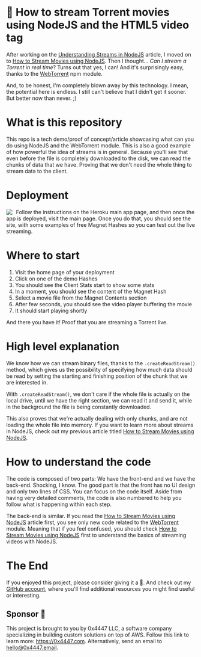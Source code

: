 # 🍿 How to stream Torrent movies using NodeJS and the HTML5 video tag

After working on the [Understanding Streams in NodeJS](https://github.com/davidgatti/Understanding-Streams-in-NodeJS) article, I moved on to [How to Stream Movies using NodeJS](https://github.com/davidgatti/How-to-Stream-Movies-using-NodeJS). Then I thought... *Can I stream a Torrent in real time*? Turns out that yes, I can! And it's surprisingly easy, thanks to the [WebTorrent](https://webtorrent.io) npm module.

And, to be honest, I'm completely blown away by this technology. I mean, the potential here is endless. I still can't believe that I didn't get it sooner. But better now than never.  ;)

# What is this repository

This repo is a tech demo/proof of concept/article showcasing what can you do using NodeJS and the WebTorrent module. This is also a good example of how powerful the idea of streams is in general. Because you'll see that even before the file is completely downloaded to the disk, we can read the chunks of data that we have. Proving that we don't need the whole thing to stream data to the client.

# Deployment

<a href="https://heroku.com/deploy?template=https://github.com/davidgatti/How-to-Stream-Torrents-using-NodeJS" target="_blank">
<img align="left" style="float: left; margin: 0 10px 0 0;" src="https://www.herokucdn.com/deploy/button.svg"></a>

Follow the instructions on the Heroku main app page, and then once the app is deployed, visit the main page. Once you do that, you should see the site, with some examples of free Magnet Hashes so you can test out the live streaming.

# Where to start

1. Visit the home page of your deployment
1. Click on one of the demo Hashes
1. You should see the Client Stats start to show some stats
1. In a moment, you should see the content of the Magnet Hash
1. Select a movie file from the Magnet Contents section
1. After few seconds, you should see the video player buffering the movie
1. It should start playing shortly

And there you have it! Proof that you are streaming a Torrent live.

# High level explanation

We know how we can stream binary files, thanks to the `.createReadStream()` method, which gives us the possibility of specifying how much data should be read by setting the starting and finishing position of the chunk that we are interested in.

With `.createReadStream()`, we don't care if the whole file is actually on the local drive, until we have the right section, we can read it and send it, while in the background the file is being constantly downloaded.

This also proves that we're actually dealing with only chunks, and are not loading the whole file into memory. If you want to learn more about streams in NodeJS, check out my previous article titled [How to Stream Movies using NodeJS](https://github.com/davidgatti/How-to-Stream-Movies-using-NodeJS).


# How to understand the code

The code is composed of two parts: We have the front-end and we have the back-end. Shocking, I know. The good part is that the front has no UI design and only two lines of CSS. You can focus on the code itself. Aside from having very detailed comments, the code is also numbered to help you follow what is happening within each step.

The back-end is similar. If you read the [How to Stream Movies using NodeJS](https://github.com/davidgatti/How-to-Stream-Movies-using-NodeJS) article first, you see only new code related to the [WebTorrent](https://webtorrent.io) module. Meaning that if you feel confused, you should check [How to Stream Movies using NodeJS](https://github.com/davidgatti/How-to-Stream-Movies-using-NodeJS) first to understand the basics of streaming videos with NodeJS.

# The End

If you enjoyed this project, please consider giving it a 🌟. And check out my [GitHub account](https://github.com/davidgatti), where you'll find additional resources you might find useful or interesting.

## Sponsor 🎊

This project is brought to you by 0x4447 LLC, a software company specializing in building custom solutions on top of AWS. Follow this link to learn more: https://0x4447.com. Alternatively, send an email to [hello@0x4447.email](mailto:hello@0x4447.email?Subject=Hello%20From%20Repo&Body=Hi%2C%0A%0AMy%20name%20is%20NAME%2C%20and%20I%27d%20like%20to%20get%20in%20touch%20with%20someone%20at%200x4447.%0A%0AI%27d%20like%20to%20discuss%20the%20following%20topics%3A%0A%0A-%20LIST_OF_TOPICS_TO_DISCUSS%0A%0ASome%20useful%20information%3A%0A%0A-%20My%20full%20name%20is%3A%20FIRST_NAME%20LAST_NAME%0A-%20My%20time%20zone%20is%3A%20TIME_ZONE%0A-%20My%20working%20hours%20are%20from%3A%20TIME%20till%20TIME%0A-%20My%20company%20name%20is%3A%20COMPANY%20NAME%0A-%20My%20company%20website%20is%3A%20https%3A%2F%2F%0A%0ABest%20regards.).

